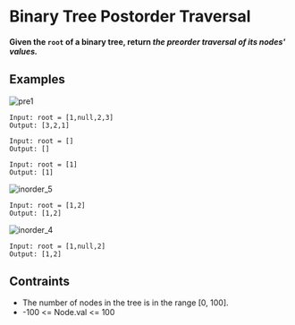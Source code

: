 # Binary Tree Postorder Traversal

#### Given the `root` of a binary tree, return *the preorder traversal of its nodes' values.*

## Examples
![pre1](https://user-images.githubusercontent.com/66882470/130821172-805b04cf-9e43-4d3c-8b72-548f44076ad6.jpg)
```
Input: root = [1,null,2,3]
Output: [3,2,1]
```
```
Input: root = []
Output: []
```
````
Input: root = [1]
Output: [1]
````

![inorder_5](https://user-images.githubusercontent.com/66882470/128389740-7969e842-acba-4576-8245-0a342c17ee44.jpg)
```
Input: root = [1,2]
Output: [1,2]
```
![inorder_4](https://user-images.githubusercontent.com/66882470/128389685-dffdf5f6-a906-4024-9886-9500aeec9e0b.jpg)
```
Input: root = [1,null,2]
Output: [1,2]
```
## Contraints
* The number of nodes in the tree is in the range [0, 100].
* -100 <= Node.val <= 100
